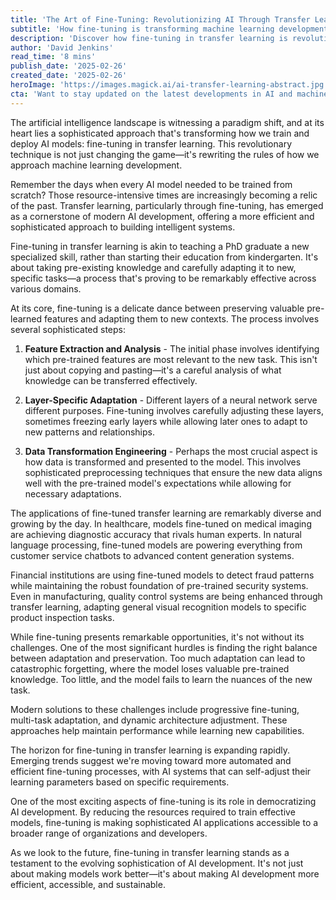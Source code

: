 ```yaml
---
title: 'The Art of Fine-Tuning: Revolutionizing AI Through Transfer Learning'
subtitle: 'How fine-tuning is transforming machine learning development'
description: 'Discover how fine-tuning in transfer learning is revolutionizing AI development, making sophisticated machine learning more efficient and accessible while transforming industries from healthcare to finance.'
author: 'David Jenkins'
read_time: '8 mins'
publish_date: '2025-02-26'
created_date: '2025-02-26'
heroImage: 'https://images.magick.ai/ai-transfer-learning-abstract.jpg'
cta: 'Want to stay updated on the latest developments in AI and machine learning? Follow us on LinkedIn for expert insights, industry trends, and cutting-edge research in fine-tuning and transfer learning.'
---
```


The artificial intelligence landscape is witnessing a paradigm shift, and at its heart lies a sophisticated approach that's transforming how we train and deploy AI models: fine-tuning in transfer learning. This revolutionary technique is not just changing the game—it's rewriting the rules of how we approach machine learning development.

Remember the days when every AI model needed to be trained from scratch? Those resource-intensive times are increasingly becoming a relic of the past. Transfer learning, particularly through fine-tuning, has emerged as a cornerstone of modern AI development, offering a more efficient and sophisticated approach to building intelligent systems.

Fine-tuning in transfer learning is akin to teaching a PhD graduate a new specialized skill, rather than starting their education from kindergarten. It's about taking pre-existing knowledge and carefully adapting it to new, specific tasks—a process that's proving to be remarkably effective across various domains.

At its core, fine-tuning is a delicate dance between preserving valuable pre-learned features and adapting them to new contexts. The process involves several sophisticated steps:

1. **Feature Extraction and Analysis** - The initial phase involves identifying which pre-trained features are most relevant to the new task. This isn't just about copying and pasting—it's a careful analysis of what knowledge can be transferred effectively.

2. **Layer-Specific Adaptation** - Different layers of a neural network serve different purposes. Fine-tuning involves carefully adjusting these layers, sometimes freezing early layers while allowing later ones to adapt to new patterns and relationships.

3. **Data Transformation Engineering** - Perhaps the most crucial aspect is how data is transformed and presented to the model. This involves sophisticated preprocessing techniques that ensure the new data aligns well with the pre-trained model's expectations while allowing for necessary adaptations.

The applications of fine-tuned transfer learning are remarkably diverse and growing by the day. In healthcare, models fine-tuned on medical imaging are achieving diagnostic accuracy that rivals human experts. In natural language processing, fine-tuned models are powering everything from customer service chatbots to advanced content generation systems.

Financial institutions are using fine-tuned models to detect fraud patterns while maintaining the robust foundation of pre-trained security systems. Even in manufacturing, quality control systems are being enhanced through transfer learning, adapting general visual recognition models to specific product inspection tasks.

While fine-tuning presents remarkable opportunities, it's not without its challenges. One of the most significant hurdles is finding the right balance between adaptation and preservation. Too much adaptation can lead to catastrophic forgetting, where the model loses valuable pre-trained knowledge. Too little, and the model fails to learn the nuances of the new task.

Modern solutions to these challenges include progressive fine-tuning, multi-task adaptation, and dynamic architecture adjustment. These approaches help maintain performance while learning new capabilities.

The horizon for fine-tuning in transfer learning is expanding rapidly. Emerging trends suggest we're moving toward more automated and efficient fine-tuning processes, with AI systems that can self-adjust their learning parameters based on specific requirements.

One of the most exciting aspects of fine-tuning is its role in democratizing AI development. By reducing the resources required to train effective models, fine-tuning is making sophisticated AI applications accessible to a broader range of organizations and developers.

As we look to the future, fine-tuning in transfer learning stands as a testament to the evolving sophistication of AI development. It's not just about making models work better—it's about making AI development more efficient, accessible, and sustainable.